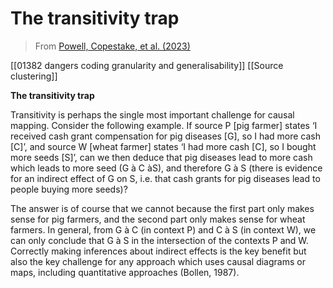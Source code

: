 
# The transitivity trap

> From [Powell, Copestake, et al. (2023)]()

   
[[01382 dangers coding granularity and generalisability]]
[[Source clustering]]   

**The transitivity trap**

  Transitivity is perhaps the single most important challenge for causal mapping. Consider the following example. If source P [pig farmer] states ‘I received cash grant compensation for pig diseases [G], so I had more cash [C]’, and source W [wheat farmer] states ‘I had more cash [C], so I bought more seeds [S]’, can we then deduce that pig diseases lead to more cash which leads to more seed (G à C àS), and therefore G à S (there is evidence for an indirect effect of G on S, i.e. that cash grants for pig diseases lead to people buying more seeds)?

  The answer is of course that we cannot because the first part only makes sense for pig farmers, and the second part only makes sense for wheat farmers. In general, from G à C (in context P) and C à S (in context W), we can only conclude that G à S in the intersection of the contexts P and W. Correctly making inferences about indirect effects is the key benefit but also the key challenge for any approach which uses causal diagrams or maps, including quantitative approaches (Bollen, 1987).

